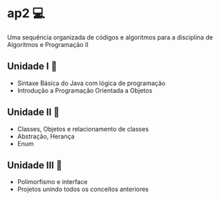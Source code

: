 # ap2 💻
Uma sequência organizada de códigos e algoritmos para a disciplina de Algoritmos e Programação II

## Unidade I 📌
- Sintaxe Básica do Java com lógica de programação
- Introdução a Programação Orientada a Objetos

## Unidade II 📌
- Classes, Objetos e relacionamento de classes
- Abstração, Herança
- Enum
## Unidade III 📌
- Polimorfismo e interface
- Projetos unindo todos os conceitos anteriores
